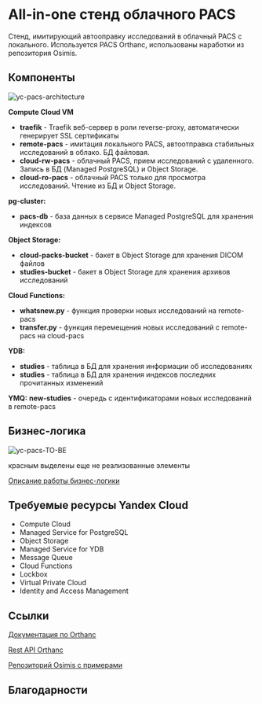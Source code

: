 # All-in-one стенд облачного PACS

Стенд, имитирующий автооправку исследований в облачный PACS с локального.
Используется PACS Orthanc, использованы наработки из репозитория Osimis.

## Компоненты

![yc-pacs-architecture](https://user-images.githubusercontent.com/22369924/227762026-fb50d351-a331-47c7-9ce2-5a07682aa396.png)

**Compute Cloud VM**
- **traefik** - Traefik веб-сервер в роли reverse-proxy, автоматически генерирует SSL сертификаты
- **remote-pacs** - имитация локального PACS, автоотправка стабильных исследований в облако. БД файловая.
- **cloud-rw-pacs** - облачный PACS, прием исследований с удаленного. Запись в БД (Managed PostgreSQL) и Object Storage.
- **cloud-ro-pacs** - облачный PACS только для просмотра исследований. Чтение из БД и Object Storage.

**pg-cluster:**
- **pacs-db** - база данных в сервисе Managed PostgreSQL для хранения индексов

**Object Storage:**
- **cloud-packs-bucket** - бакет в Object Storage для хранения DICOM файлов
- **studies-bucket** - бакет в Object Storage для хранения архивов исследований

**Cloud Functions:**
- **whatsnew.py** - функция проверки новых исследований на remote-pacs
- **transfer.py** - функция перемещения новых исследований с remote-pacs на cloud-pacs

**YDB:**
- **studies** - таблица в БД для хранения информации об исследованиях
- **studies** - таблица в БД для хранения индексов последних прочитанных изменений

**YMQ:**
**new-studies** - очередь с идентификаторами новых исследований в remote-pacs


## Бизнес-логика

![yc-pacs-TO-BE](https://user-images.githubusercontent.com/22369924/227762411-3f47466d-bbf6-410d-92b2-0d6b050d0ee0.png)

красным выделены еще не реализованные элементы

[Описание работы бизнес-логики]()

## Требуемые ресурсы Yandex Cloud

- Compute Cloud
- Managed Service for PostgreSQL
- Object Storage
- Managed Service for YDB
- Message Queue
- Cloud Functions
- Lockbox
- Virtual Private Cloud
- Identity and Access Management

## Ссылки

[Документация по Orthanc](https://book.orthanc-server.com/index.html)

[Rest API Orthanc](https://api.orthanc-server.com/)

[Репозиторий Osimis с примерами](https://bitbucket.org/osimis/orthanc-setup-samples/src/master/)


## Благодарности
